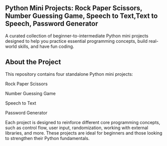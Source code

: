## Python Mini Projects: Rock Paper Scissors, Number Guessing Game, Speech to Text,Text to Speech, Password Generator
A curated collection of beginner-to-intermediate Python mini projects designed to help you practice essential programming concepts, build real-world skills, and have fun coding.

## About the Project

This repository contains four standalone Python mini projects:

Rock Paper Scissors

Number Guessing Game

Speech to Text

Password Generator

Each project is designed to reinforce different core programming concepts, such as control flow, user input, randomization, working with external libraries, and more. These projects are ideal for beginners and those looking to strengthen their Python fundamentals.
